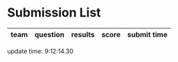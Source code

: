 # Submission List
team    | question  | results  | score | submit time
------|-----:|-----:| ----:|-----


update time:  9:12:14.30 
